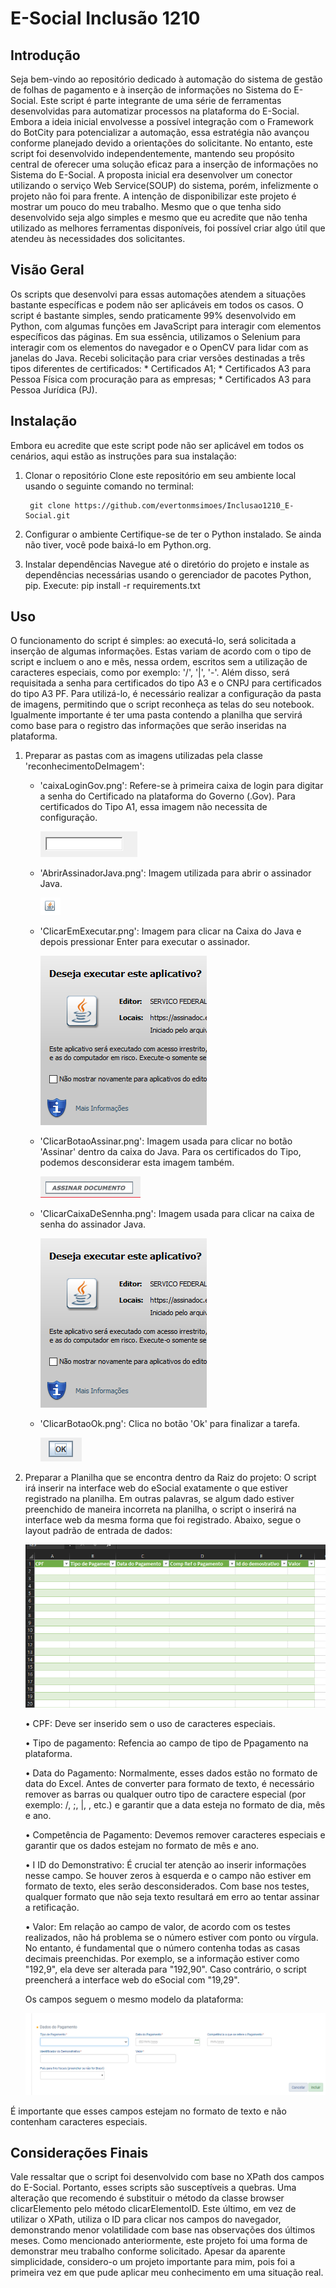 # E-Social Inclusão 1210 

## Introdução 

Seja bem-vindo ao repositório dedicado à automação do sistema de gestão de folhas de pagamento e à inserção de informações no Sistema do E-Social. Este script é parte integrante de uma série de ferramentas desenvolvidas para automatizar processos na plataforma do E-Social.
Embora a ideia inicial envolvesse a possível integração com o Framework do BotCity para potencializar a automação, essa estratégia não avançou conforme planejado devido a orientações do solicitante. No entanto, este script foi desenvolvido independentemente, mantendo seu propósito central de oferecer uma solução eficaz para a inserção de informações no Sistema do E-Social.
A proposta inicial era desenvolver um conector utilizando o serviço Web Service(SOUP) do sistema, porém, infelizmente o projeto não foi para frente.
A intenção de disponibilizar este projeto é mostrar um pouco do meu trabalho. Mesmo que o que tenha sido desenvolvido seja algo simples e mesmo que eu acredite que não tenha utilizado as melhores ferramentas disponíveis, foi possível criar algo útil que atendeu às necessidades dos solicitantes.

## Visão Geral

Os scripts que desenvolvi para essas automações atendem a situações bastante específicas e podem não ser aplicáveis em todos os casos.
O script é bastante simples, sendo praticamente 99% desenvolvido em Python, com algumas funções em JavaScript para interagir com elementos específicos das páginas. Em sua essência, utilizamos o Selenium para interagir com os elementos do navegador e o OpenCV para lidar com as janelas do Java.
Recebi solicitação para criar versões destinadas a três tipos diferentes de certificados:
    *   Certificados A1;
    *   Certificados A3 para Pessoa Física com procuração para as empresas;
    *   Certificados A3 para Pessoa Jurídica (PJ).

## Instalação

Embora eu acredite que este script pode não ser aplicável em todos os cenários, aqui estão as instruções para sua instalação:
1. Clonar o repositório
Clone este repositório em seu ambiente local usando o seguinte comando no terminal:

        git clone https://github.com/evertonmsimoes/Inclusao1210_E-Social.git

2. Configurar o ambiente
Certifique-se de ter o Python instalado. Se ainda não tiver, você pode baixá-lo em Python.org.

3. Instalar dependências
Navegue até o diretório do projeto e instale as dependências necessárias usando o gerenciador de pacotes Python, pip. Execute:
    pip install -r requirements.txt


## Uso

O funcionamento do script é simples: ao executá-lo, será solicitada a inserção de algumas informações. Estas variam de acordo com o tipo de script e incluem o ano e mês, nessa ordem, escritos sem a utilização de caracteres especiais, como por exemplo: '/', '|', '-'.
Além disso, será requisitada a senha para certificados do tipo A3 e o CNPJ para certificados do tipo A3 PF.
Para utilizá-lo, é necessário realizar a configuração da pasta de imagens, permitindo que o script reconheça as telas do seu notebook. Igualmente importante é ter uma pasta contendo a planilha que servirá como base para o registro das informações que serão inseridas na plataforma.

1. Preparar as pastas com as imagens utilizadas pela classe 'reconhecimentoDeImagem':

    - 'caixaLoginGov.png': Refere-se à primeira caixa de login para digitar a senha do Certificado na plataforma do Governo (.Gov). Para certificados do Tipo A1, essa imagem não necessita de configuração.

       ![Alt text](imagens/caixaLoginGov.png)

    - 'AbrirAssinadorJava.png': Imagem utilizada para abrir o assinador Java.

       ![Alt text](imagens/AbrirAssinadorJava.png)

    - 'ClicarEmExecutar.png': Imagem para clicar na Caixa do Java e depois pressionar Enter para executar o assinador.

       ![Alt text](imagens/ClicarEmExecutar.png)

    - 'ClicarBotaoAssinar.png': Imagem usada para clicar no botão 'Assinar' dentro da caixa do Java. Para os certificados do Tipo, podemos desconsiderar esta imagem também.

       ![Alt text](imagens/ClicarBotaoAssinar.png)

    - 'ClicarCaixaDeSennha.png': Imagem usada para clicar na caixa de senha do assinador Java.

       ![Alt text](imagens/ClicarCaixaDeSennha.png)
    
    - 'ClicarBotaoOk.png': Clica no botão 'Ok' para finalizar a tarefa.

       ![Alt text](imagens/ClicarBotaoOk.png)


2. Preparar a Planilha que se encontra dentro da Raiz do projeto:
    O script irá inserir na interface web do eSocial exatamente o que estiver registrado na planilha. Em outras palavras, se algum dado estiver preenchido de maneira incorreta na planilha, o script o inserirá na interface web da mesma forma que foi registrado. Abaixo, segue o layout padrão de entrada de dados:

     ![Alt text](imagens/image.png)

    •	CPF: Deve ser inserido sem o uso de caracteres especiais.

    •	Tipo de pagamento: Refencia ao campo de tipo de Ppagamento na plataforma.

    •	Data do Pagamento: Normalmente, esses dados estão no formato de data do Excel. Antes de converter para formato de texto, é necessário remover as barras ou qualquer outro tipo de caractere especial (por exemplo: /, ;, |, , etc.) e garantir que a data esteja no formato de dia, mês e ano.

    •	Competência de Pagamento: Devemos remover caracteres especiais e garantir que os dados estejam no formato de mês e ano.

    •	I ID do Demonstrativo: É crucial ter atenção ao inserir informações nesse campo. Se houver zeros à esquerda e o campo não estiver em formato de texto, eles serão desconsiderados. Com base nos testes, qualquer formato que não seja texto resultará em erro ao tentar assinar a retificação.
    
    •	Valor: Em relação ao campo de valor, de acordo com os testes realizados, não há problema se o número estiver com ponto ou vírgula. No entanto, é fundamental que o número contenha todas as casas decimais preenchidas. Por exemplo, se a informação estiver como "192,9", ela deve ser alterada para "192,90". Caso contrário, o script preencherá a interface web do eSocial com "19,29".

    Os campos seguem o mesmo modelo da plataforma:

     ![Alt text](imagens/painelEsocial.png)



É importante que esses campos estejam no formato de texto e não contenham caracteres especiais.

## Considerações Finais
Vale ressaltar que o script foi desenvolvido com base no XPath dos campos do E-Social. Portanto, esses scripts são susceptíveis a quebras. Uma alteração que recomendo é substituir o método da classe browser clicarElemento pelo método clicarElementoID. Este último, em vez de utilizar o XPath, utiliza o ID para clicar nos campos do navegador, demonstrando menor volatilidade com base nas observações dos últimos meses.
Como mencionado anteriormente, este projeto foi uma forma de demonstrar meu trabalho conforme solicitado. Apesar da aparente simplicidade, considero-o um projeto importante para mim, pois foi a primeira vez em que pude aplicar meu conhecimento em uma situação real.

